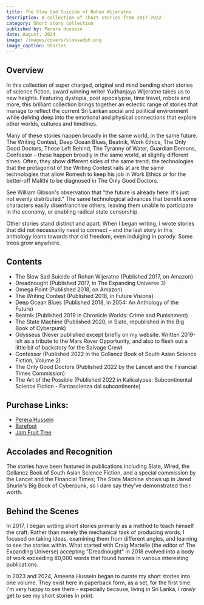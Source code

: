 ```yaml
---
title: The Slow Sad Suicide of Rohan Wijeratne
description: A collection of short stories from 2017-2022
category: Short story collection
published by: Perera Hussein
date: August, 2024
image: /images/covers/slowsadph.png
image_caption: Stories
---
```

## Overview

In this collection of super charged, original and mind bending short stories of science fiction, award winning writer Yudhanjaya Wijeratne takes us to new heights. Featuring dystopia, post apocalypse, time travel, robots and more, this brilliant collection brings together an eclectic range of stories that manage to reflect the current Sri Lankan social and political environment while delving deep into the emotional and physical connections that explore other worlds, cultures and timelines.

Many of these stories happen broadly in the same world, in the same future. The Writing Contest, Deep Ocean Blues, Beatnik, Work Ethics, The Only Good Doctors, Those Left Behind, The Tyranny of Water, Guardian Demons, Confessor – these happen broadly in the same world, at slightly different times. Often, they show different sides of the same trend; the technologies that the protagonist of the Writing Contest rails at are the same technologies that allow Romesh to keep his job in Work Ethics or for the better-off Malithi to be diagnosed in The Only Good Doctors.

See William Gibson's observation that "the future is already here: it's just not evenly distributed." The same technological advances that benefit some characters easily disenfranchise others, leaving them unable to participate in the economy, or enabling radical state censorship.

Other stories stand distinct and apart. When I began writing, I wrote stories that did not necessarily need to connect – and the last story in this anthology leans towards that old freedom, even indulging in parody. Some trees grow anywhere.

## Contents

- The Slow Sad Suicide of Rohan Wijeratne (Published 2017, on Amazon)
- Dreadnought (Published 2017, in The Expanding Universe 3)
- Omega Point (Published 2018, on Amazon)
- The Writing Contest (Published 2018, in Future Visions)
- Deep Ocean Blues (Published 2018, in 2054: An Anthology of the Future)
- Beatnik (Published 2019 in Chronicle Worlds: Crime and Punishment)
- The State Machine (Published 2020, in Slate, republished in the Big Book of Cyberpunk)
- Odysseus (Never published except briefly on my website. Written 2019-ish as a tribute to the Mars Rover Opportunity, and also to flesh out a little bit of backstory for the Salvage Crew)
- Confessor (Published 2022 in the Gollancz Book of South Asian Science Fiction, Volume 2)
- The Only Good Doctors (Published 2022 by the Lancet and the Financial Times Commission)
- The Art of the Possible (Published 2022 in Kalicalypse: Subcontinental Science Fiction - Fantascienza dal subcontinente)

## Purchase Links:

- [Perera Hussein](https://pererahussein.com/books/short-stories/the-slow-sad-suicide-of-rohan-wijeratne)
- [Barefoot](https://barefootceylon.com/products/the-slow-sad-suicide-of-rohana-wijeratne-and-stories-by-yudhanjaya-wijeratne)
- [Jam Fruit Tree](https://thejamfruittree.com/short-stories/the-slow-sad-suicide-of-rohan-wijeratne/)

## Accolades and Recognition

The stories have been featured in publications including Slate, Wired, the Gollancz Book of South Asian Science Fiction, and a special commission by the Lancet and the Financial Times; The State Machine shows up in Jared Shurin's Big Book of Cyberpunk,  so I dare say they've demonstrated their worth.

## Behind the Scenes

In 2017, I began writing short stories primarily as a method to teach himself the craft. Rather than merely the mechanical task of producing words, I focused on taking ideas, examining them from different angles, and learning to see the stories within. What started with Craig Martelle (the editor of The Expanding Universe) accepting "Dreadnought" in 2018 evolved into a body of work exceeding 80,000 words that found homes in various interesting publications.

In 2023 and 2024, Ameena Hussein began to curate my short stories into one volume. They exist here in paperback form, as a set, for the first time. I'm very happy to see them - especially because, living in Sri Lanka, I *rarely* get to see my short stories in print. 
